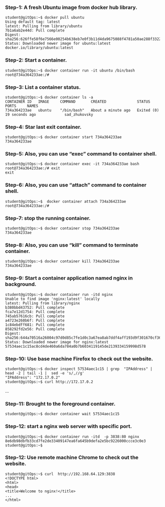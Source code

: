 
### Step-1:  A fresh Ubuntu image from docker hub library.

 	student@gitOps:~$ docker pull ubuntu 
	Using default tag: latest
	latest: Pulling from library/ubuntu
	7b1a6ab2e44d: Pull complete
	Digest: sha256:626ffe58f6e7566e00254b638eb7e0f3b11d4da9675088f4781a50ae288f3322
	Status: Downloaded newer image for ubuntu:latest
	docker.io/library/ubuntu:latest

### Step-2:  Start a container.

	
	student@gitOps:~$ docker container run -it ubuntu /bin/bash
	root@734a364233ae:/#



### Step-3: List a container status.

	student@gitOps:~$ docker container ls -a
	CONTAINER ID   IMAGE     COMMAND       CREATED              STATUS                      PORTS     NAMES        
	734a364233ae   ubuntu    "/bin/bash"   About a minute ago   Exited (0) 19 seconds ago             sad_zhukovsky


### Step-4: Star last exit container.

	student@gitOps:~$ docker container start 734a364233ae
	734a364233ae

### Step-5: Also, you can use “exec” command to container shell.

	student@gitOps:~$ docker container exec -it 734a364233ae bash
	root@734a364233ae:/# exit
	exit

### Step-6: Also, you can use “attach” command to container shell.

 	student@gitOps:~$  docker container attach 734a364233ae 
	root@734a364233ae:/#

### Step-7: stop the running container.

 	student@gitOps:~$ docker container stop 734a364233ae  
	734a364233ae 


### Step-8: Also, you can use “kill” command to terminate container.

 	student@gitOps:~$ docker container kill 734a364233ae
	734a364233ae 
	

 ### Step-9: Start a container application named nginx in background.

	student@gitOps:~$ docker container run -itd nginx
	Unable to find image 'nginx:latest' locally
	latest: Pulling from library/nginx
	b380bbd43752: Pull complete
	fca7e12d1754: Pull complete
	745ab57616cb: Pull complete
	a4723e260b6f: Pull complete
	1c84ebdff681: Pull complete
	858292fd2e56: Pull complete
	Digest: sha256:644a70516a26004c97d0d85c7fe1d0c3a67ea8ab7ddf4aff193d9f301670cf36
	Status: Downloaded newer image for nginx:latest
	57534aec1c15ac8cd4de460a6da784a0b7b6034119145de2139334159998d578


### Step-10:  Use base machine Firefox to check out the website.

 	student@gitOps:~$ docker inspect 57534aec1c15 | grep  "IPAddress" | head -2 | tail -1 |  sed -e 's/,//g'
    "IPAddress": "172.17.0.2"
	student@gitOps:~$ curl http://172.17.0.2
<!DOCTYPE html>
<html>
<head>
<title>Welcome to nginx!</title>
...

### Step-11:  Brought to the foreground container.

 	student@gitOps:~$ docker container wait 57534aec1c15 

### Step-12:  start a nginx web server with specific port.

 	student@gitOps:~$ docker container run -itd  -p 3838:80 nginx
	8e6db98dbfb33cd7fe2de33409147ea6fa645b9defa2e5bc9226000ccce3c0e3
	student@gitOps:~$

### Step-12:  Use remote machine Chrome to check out the website.

    student@gitOps:~$ curl  http://192.168.64.129:3838
	<!DOCTYPE html>
	<html>
	<head>
	<title>Welcome to nginx!</title>
	...
	</html>
 


